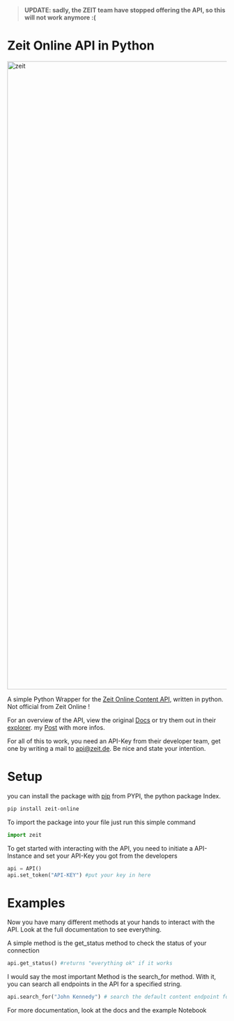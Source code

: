 > **UPDATE: sadly, the ZEIT team have stopped offering the API, so this will not work anymore :(**


# Zeit Online API in Python
<img width="1440" alt="zeit" src="https://user-images.githubusercontent.com/77919093/136674667-cfadc41c-8cd4-4dfc-a059-1b407933543e.png">

A simple Python Wrapper for the [Zeit Online Content API](http://developer.zeit.de/index/), written in python. Not official from Zeit Online !

For an overview of the API, view the original [Docs](http://developer.zeit.de/docs/) or try them out in their [explorer](http://developer.zeit.de/explorer/).
my [Post](https://skriptum.github.io/blog/projects/2021/03/01/zeit-api.html) with more infos.

For all of this to work, you need an API-Key from their developer team, get one by writing a mail to [api@zeit.de](mailto:api@zeit.de). Be nice and state your intention.

# Setup

you can install the package with [pip](https://pypi.org/project/pip/) from PYPI, the python package Index.

```bash
pip install zeit-online
```

To import the package into your file just run this simple command

```python
import zeit
```

To get started with interacting with the API, you need to initiate a API-Instance and set your API-Key you got from the developers

```python
api = API()
api.set_token("API-KEY") #put your key in here
```



# Examples

Now you have many different methods at your hands to interact with the API. Look at the full documentation to see everything.

A simple method is the get_status method to check the status of your connection

```python
api.get_status() #returns "everything ok" if it works
```

I would say the most important Method is the search_for method. With it, you can search all endpoints in the API for a specified string.

```python
api.search_for("John Kennedy") # search the default content endpoint for "John Kennedy", returns a search class
```

For more documentation, look at the docs and the example Notebook

 
